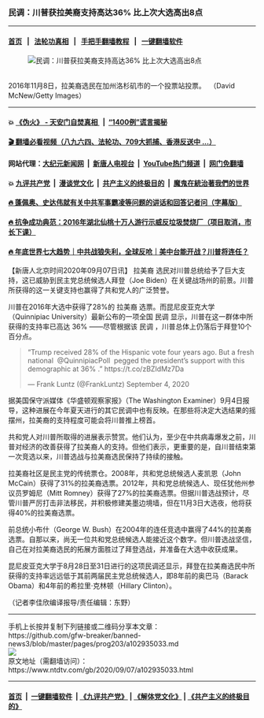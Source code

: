 ### 民调：川普获拉美裔支持高达36% 比上次大选高出8点
------------------------

#### [首页](https://github.com/gfw-breaker/banned-news3/blob/master/README.md) &nbsp;&nbsp;|&nbsp;&nbsp; [法轮功真相](https://github.com/begood0513/basic/blob/master/README.md)  &nbsp;&nbsp;|&nbsp;&nbsp; [手把手翻墙教程](https://github.com/gfw-breaker/guides/wiki)  &nbsp;&nbsp;|&nbsp;&nbsp; [一键翻墙软件](https://github.com/gfw-breaker/nogfw/blob/master/README.md)  



<div><div class="featured_image">
 <figure>
  <img alt="民调：川普获拉美裔支持高达36% 比上次大选高出8点" src="https://i.ntdtv.com/assets/uploads/2020/09/9e1312e935edc8fca2d49c617c5899d3-800x450.jpg"/>
 </figure><br/>
 <span class="caption">
  2016年11月8日，拉美裔选民在加州洛杉矶市的一个投票站投票。  （David McNew/Getty Images）
 </span>
</div>
</div><hr/>

#### 💥 [《伪火》 - 天安门自焚真相 ](http://141.164.51.119:10000/videos/blog/weihuo.html)&nbsp; |&nbsp; [“1400例”谎言揭秘  ](http://141.164.51.119:10000/videos/blog/jiexi1400.html)

#### [ 🎬  翻墙必看视频（八九六四、法轮功、709大抓捕、香港反送中 ...）](https://github.com/gfw-breaker/links/blob/master/banned.md)

#### 网站代理：[大纪元新闻网](http://167.172.10.89:10080/gb/) &nbsp;|&nbsp; [新唐人电视台](http://167.172.10.89:8808/gb/)  &nbsp;|&nbsp; [YouTube热门频道](http://158.247.203.241/youtube.html) &nbsp;|&nbsp; [网门免翻墙](http://158.247.203.241:11000/show.aspx?name=ogHome)

#### 💥 [九评共产党](http://141.164.51.119:10000/videos/res/jiuping/)&nbsp; |&nbsp; [漫谈党文化](http://141.164.51.119:10000/videos/res/mtdwh/)&nbsp; |&nbsp; [共产主义的终极目的](http://141.164.51.119:10000/videos/res/zjmd/)&nbsp; |&nbsp; [魔鬼在統治著我們的世界](http://141.164.51.119:10000/videos/res/TheSpecter/)  

#### [ 🔥  蓬佩奥、史达伟就有关中共军事霸凌等问题的讲话和回答记者问（字幕版）](http://141.164.51.119:10000/videos/news/pompeo7.html)

#### [ 🔥  抗争成功典范：2016年湖北仙桃十万人游行示威反垃圾焚烧厂（项目取消，市长下课）](http://141.164.51.119:10000/videos/news/xiantao.html)

#### [ 🔥  年底世界七大趋势｜中共战狼失利，全球反呛｜美中台能开战？川普将连任？](http://141.164.51.119:10000/videos/news/tanghao02.html)

<div><div class="post_content" itemprop="articleBody">
 <p>
  【新唐人北京时间2020年09月07日讯】
  <ok href="https://www.ntdtv.com/gb/拉美裔.htm">
   拉美裔
  </ok>
  选民对川普总统给予了巨大支持，这已威胁到民主党总统候选人拜登（Joe Biden）在关键战场州的前景。川普所获得的这一关键支持也赢得了共和党人的广泛赞誉。
 </p>
 <p>
  川普在2016年大选中获得了28%的
  <ok href="https://www.ntdtv.com/gb/拉美裔.htm">
   拉美裔
  </ok>
  选票。而昆尼皮亚克大学（Quinnipiac University）最新公布的一项全国
  <ok href="https://www.ntdtv.com/gb/民调.htm">
   民调
  </ok>
  显示，川普在这一群体中所获得的支持率已高达
  <ok href="https://www.ntdtv.com/gb/36.htm">
   36%
  </ok>
  ——尽管根据该
  <ok href="https://www.ntdtv.com/gb/民调.htm">
   民调
  </ok>
  ，川普总体上仍落后于拜登10个百分点。
 </p>
 <blockquote class="twitter-tweet">
  <p dir="ltr" lang="en">
   “Trump received 28% of the Hispanic vote four years ago. But a fresh national ⁦
   <ok href="https://twitter.com/QuinnipiacPoll?ref_src=twsrc%5Etfw">
    @QuinnipiacPoll
   </ok>
   ⁩ pegged the president’s support with this demographic at
   <ok href="https://www.ntdtv.com/gb/36.htm">
    36%
   </ok>
   .”
   <ok href="https://t.co/zBZIdMz7Da">
    https://t.co/zBZIdMz7Da
   </ok>
  </p>
  <p>
   — Frank Luntz (@FrankLuntz)
   <ok href="https://twitter.com/FrankLuntz/status/1301918937664204800?ref_src=twsrc%5Etfw">
    September 4, 2020
   </ok>
  </p>
 </blockquote>
 <p>
  <script async="" charset="utf-8" src="https://platform.twitter.com/widgets.js">
  </script>
 </p>
 <p>
  <p>
   据美国保守派媒体《华盛顿观察家报》（The Washington Examiner）9月4日报导，这种进展在今年夏天进行的其它民调中也有反映。在那些将决定大选结果的摇摆州，拉美裔的支持程度可能会将川普推上榜首。
  </p>
  <p>
   共和党人对川普所取得的进展表示赞赏。他们认为，至少在中共病毒爆发之前，川普对经济的改善获得了拉美裔人的支持。但他们表示，更重要的是，自川普结束第一次竞选以来，川普选战与拉美裔选民保持了持续的接触。
  </p>
  <p>
   拉美裔社区是民主党的传统票仓。2008年，共和党总统候选人麦凯恩（John McCain）获得了31%的拉美裔选票。2012年，共和党总统候选人、现任犹他州参议员罗姆尼（Mitt Romney）获得了27%的拉美裔选票。但据川普选战预计，尽管川普严厉打击非法移民，并积极修建美墨边境墙，但在11月3日大选夜，他将获得40%的拉美裔选票。
  </p>
  <p>
   前总统小布什（George W. Bush）在2004年的连任竞选中赢得了44%的拉美裔选票。自那以来，尚无一位共和党总统候选人能接近这个数字。但川普选战坚信，自己在对拉美裔选民的拓展方面胜过了拜登选战，并准备在大选中收获成果。
  </p>
  <p>
   昆尼皮亚克大学于8月28日至31日进行的这项民调还显示，拜登在拉美裔选民中所获得的支持率远远低于其前两届民主党总统候选人，即8年前的奥巴马（Barack Obama）和4年前的希拉里·克林顿（Hillary Clinton）。
  </p>
  <p>
   （记者李佳欣编译报导/责任编辑：东野）
  </p>
  <div class="single_ad">
  </div>
 </p>
</div>
</div>
<hr/>
手机上长按并复制下列链接或二维码分享本文章：<br/>
https://github.com/gfw-breaker/banned-news3/blob/master/pages/prog203/a102935033.md <br/>
<a href='https://github.com/gfw-breaker/banned-news3/blob/master/pages/prog203/a102935033.md'><img src='https://github.com/gfw-breaker/banned-news3/blob/master/pages/prog203/a102935033.md.png'/></a> <br/>
原文地址（需翻墙访问）：https://www.ntdtv.com/gb/2020/09/07/a102935033.html


------------------------
#### [首页](https://github.com/gfw-breaker/banned-news3/blob/master/README.md) &nbsp;|&nbsp; [一键翻墙软件](https://github.com/gfw-breaker/nogfw/blob/master/README.md) &nbsp;| [《九评共产党》](https://github.com/gfw-breaker/9ping.md/blob/master/README.md#九评之一评共产党是什么) | [《解体党文化》](https://github.com/gfw-breaker/jtdwh.md/blob/master/README.md) | [《共产主义的终极目的》](https://github.com/gfw-breaker/gczydzjmd.md/blob/master/README.md)


<img src='http://gfw-breaker.win/banned-news3/pages/prog203/a102935033.md' width='0px' height='0px'/>